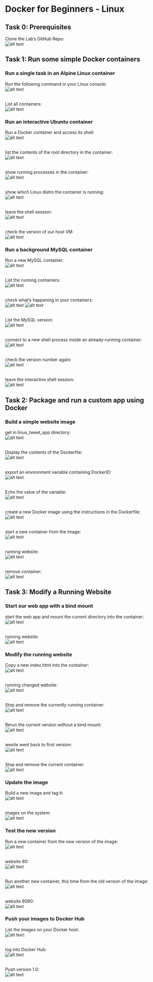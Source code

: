 # Docker for Beginners - Linux  

## Task 0: Prerequisites

Clone the Lab’s GitHub Repo:  
![alt text](image.png)

## Task 1: Run some simple Docker containers  

### Run a single task in an Alpine Linux container  
Run the following command in your Linux console:  
![alt text](image-1.png)  
<br>

List all containers:  
![alt text](image-2.png)  

### Run an interactive Ubuntu container  
Run a Docker container and access its shell:  
![alt text](image-3.png)  
<br>

list the contents of the root directory in the container:  
![alt text](image-4.png)  
<br>

show running processes in the container:  
![alt text](image-5.png)  
<br>

show which Linux distro the container is running:  
![alt text](image-6.png)  
<br>

leave the shell session:  
![alt text](image-7.png)  
<br>

check the version of our host VM:  
![alt text](image-8.png)  

### Run a background MySQL container  
Run a new MySQL container:  
![alt text](image-9.png)  
<br>

List the running containers:  
![alt text](image-10.png)  
<br>

check what’s happening in your containers:  
![alt text](image-11.png)
![alt text](image-12.png)  
<br>

List the MySQL version:  
![alt text](image-13.png)  
<br>

connect to a new shell process inside an already-running container:  
![alt text](image-14.png)  
<br>

check the version number again:  
![alt text](image-15.png)  
<br>

leave the interactive shell session:  
![alt text](image-16.png)  

## Task 2: Package and run a custom app using Docker  

### Build a simple website image  
get in linux_tweet_app directory:  
![alt text](image-17.png)  
<br>

Display the contents of the Dockerfile:  
![alt text](image-18.png)  
<br>

export an environment variable containing DockerID:  
![alt text](image-19.png)  
<br>

Echo the value of the variable:  
![alt text](image-20.png)  
<br>

create a new Docker image using the instructions in the Dockerfile:  
![alt text](image-21.png)  
<br>

start a new container from the image:  
![alt text](image-22.png)  
<br>

running website:  
![alt text](image-23.png)  
<br>

remove container:  
![alt text](image-24.png)  

## Task 3: Modify a Running Website

### Start our web app with a bind mount
start the web app and mount the current directory into the container:  
![alt text](image-25.png)  
<br>

running website:  
![alt text](image-26.png)  

### Modify the running website  
Copy a new index.html into the container:  
![alt text](image-27.png)  
<br>

running changed website:  
![alt text](image-28.png)  
<br>

Stop and remove the currently running container:  
![alt text](image-29.png)  
<br>

Rerun the current version without a bind mount:  
![alt text](image-30.png)  
<br>

wesite went back to first version:  
![alt text](image-31.png)  
<br>

Stop and remove the current container:  
![alt text](image-32.png)  

### Update the image
Build a new image and tag it:  
![alt text](image-33.png)  
<br>

images on the system:  
![alt text](image-34.png)  

### Test the new version
Run a new container from the new version of the image:  
![alt text](image-35.png)  
<br>

website 80:  
![alt text](image-36.png)  
<br>

Run another new container, this time from the old version of the image:  
![alt text](image-37.png)  
<br>

website 8080:  
![alt text](image-38.png)  

### Push your images to Docker Hub
List the images on your Docker host:  
![alt text](image-39.png):  
<br>

log into Docker Hub:  
![alt text](image-40.png)  
<br>

Push version 1.0:  
![alt text](image-41.png)  